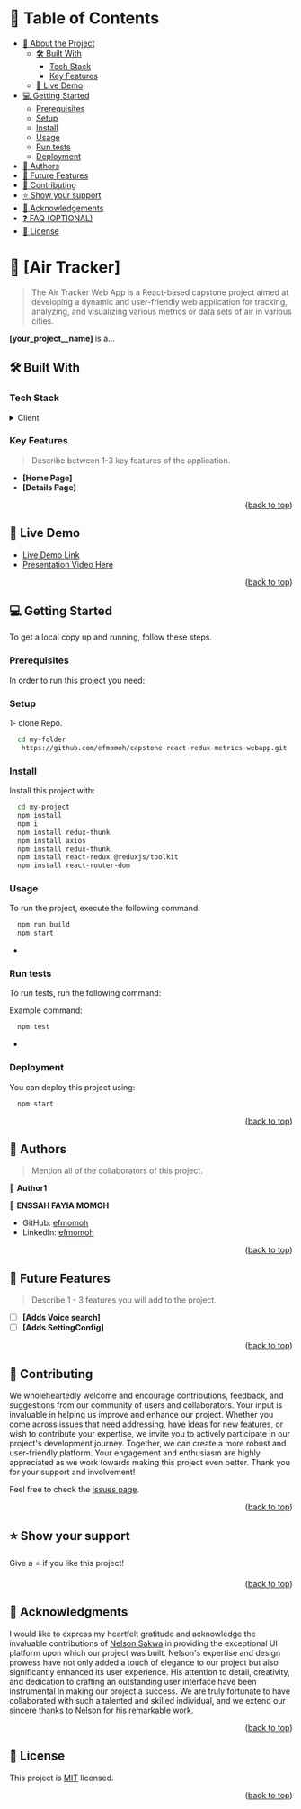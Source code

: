 <a name="readme-top"></a>

<!-- TABLE OF CONTENTS -->

# 📗 Table of Contents

- [📖 About the Project](#about-project)
  - [🛠 Built With](#built-with)
    - [Tech Stack](#tech-stack)
    - [Key Features](#key-features)
  - [🚀 Live Demo](#live-demo)
- [💻 Getting Started](#getting-started)
  - [Prerequisites](#prerequisites)
  - [Setup](#setup)
  - [Install](#install)
  - [Usage](#usage)
  - [Run tests](#run-tests)
  - [Deployment](#deployment)
- [👥 Authors](#authors)
- [🔭 Future Features](#future-features)
- [🤝 Contributing](#contributing)
- [⭐️ Show your support](#support)
- [🙏 Acknowledgements](#acknowledgements)
- [❓ FAQ (OPTIONAL)](#faq)
- [📝 License](#license)

<!-- PROJECT DESCRIPTION -->

# 📖 [Air Tracker] <a name="about-project"></a>

> The Air Tracker Web App is a React-based capstone project aimed at developing a dynamic and user-friendly web application for tracking, analyzing, and visualizing various metrics or data sets of air in various cities.

**[your_project__name]** is a...

## 🛠 Built With <a name="built-with"></a>

### Tech Stack <a name="tech-stack"></a>

<details>
  <summary>Client</summary>
  <ul>
    <li><a href="https://reactjs.org/">React.js</a></li>
    <li><a href="https://redux.org/">Redux.js</a></li>
  </ul>
</details>

### Key Features <a name="key-features"></a>

> Describe between 1-3 key features of the application.

- **[Home Page]**
- **[Details Page]**

<p align="right">(<a href="#readme-top">back to top</a>)</p>


## 🚀 Live Demo <a name="live-demo"></a>

- [Live Demo Link](https://www-airtracker-com.onrender.com)
- [Presentation Video Here](https://www.loom.com/share/42c7ec9297fd40c98a697efdf225ceb4?sid=d86ccac1-e018-4456-a4ec-cd9a0ce95500)

<p align="right">(<a href="#readme-top">back to top</a>)</p>

<!-- GETTING STARTED -->

## 💻 Getting Started <a name="getting-started"></a>

To get a local copy up and running, follow these steps.

### Prerequisites

In order to run this project you need:

### Setup

1- clone Repo.

```sh
  cd my-folder
   https://github.com/efmomoh/capstone-react-redux-metrics-webapp.git
```

### Install

Install this project with:


```sh
  cd my-project
  npm install
  npm i
  npm install redux-thunk
  npm install axios
  npm install redux-thunk
  npm install react-redux @reduxjs/toolkit
  npm install react-router-dom
```

### Usage

To run the project, execute the following command:

```sh
  npm run build
  npm start
```
-

### Run tests

To run tests, run the following command:


Example command:

```sh
  npm test
```
-

### Deployment

You can deploy this project using:


```sh
  npm start
```

<p align="right">(<a href="#readme-top">back to top</a>)</p>

<!-- AUTHORS -->

## 👥 Authors <a name="authors"></a>

> Mention all of the collaborators of this project.

👤 **Author1**

👤 **ENSSAH FAYIA MOMOH**

- GitHub: [efmomoh](https://github.com/efmomoh)
- LinkedIn: [efmomoh](https://www.linkedin.com/in/efmomoh/)


<p align="right">(<a href="#readme-top">back to top</a>)</p>

<!-- FUTURE FEATURES -->

## 🔭 Future Features <a name="future-features"></a>

> Describe 1 - 3 features you will add to the project.

- [ ] **[Adds Voice search]**
- [ ] **[Adds SettingConfig]**

<p align="right">(<a href="#readme-top">back to top</a>)</p>

<!-- CONTRIBUTING -->

## 🤝 Contributing <a name="contributing"></a>

We wholeheartedly welcome and encourage contributions, feedback, and suggestions from our community of users and collaborators. Your input is invaluable in helping us improve and enhance our project. Whether you come across issues that need addressing, have ideas for new features, or wish to contribute your expertise, we invite you to actively participate in our project's development journey. Together, we can create a more robust and user-friendly platform. Your engagement and enthusiasm are highly appreciated as we work towards making this project even better. Thank you for your support and involvement!

Feel free to check the [issues page](https://github.com/efmomoh/capstone-react-redux-metrics-webapp/issues).


<p align="right">(<a href="#readme-top">back to top</a>)</p>

<!-- SUPPORT -->

## ⭐️ Show your support <a name="support"></a>

Give a ⭐️ if you like this project!

<p align="right">(<a href="#readme-top">back to top</a>)</p>

<!-- ACKNOWLEDGEMENTS -->

## 🙏 Acknowledgments <a name="acknowledgements"></a>

I would like to express my heartfelt gratitude and acknowledge the invaluable contributions of [Nelson Sakwa](https://www.behance.net/sakwadesignstudio) in providing the exceptional UI platform upon which our project was built. Nelson's expertise and design prowess have not only added a touch of elegance to our project but also significantly enhanced its user experience. His attention to detail, creativity, and dedication to crafting an outstanding user interface have been instrumental in making our project a success. We are truly fortunate to have collaborated with such a talented and skilled individual, and we extend our sincere thanks to Nelson for his remarkable work.

<p align="right">(<a href="#readme-top">back to top</a>)</p>

<!-- FAQ (optional) -->


<!-- LICENSE -->

## 📝 License <a name="license"></a>

This project is [MIT](./LICENSE) licensed.

<p align="right">(<a href="#readme-top">back to top</a>)</p>
